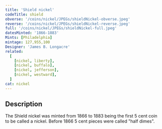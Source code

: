 ```yaml
---
title: 'Shield nickel'
codeTitle: shield
obverse: '/coins/nickel/JPEGs/shieldNickel-obverse.jpeg'
reverse: '/coins/nickel/JPEGs/shieldNickel-reverse.jpeg'
full: '/coins/nickel/JPEGs/shieldNickel-full.jpeg'
datesMinted: '1866-1883'
Mints: [Philadelphia]
mintage: 127,955,100
Designer: 'James B. Longacre'
related:
  [
    [nickel, liberty],
    [nickel, buffalo],
    [nickel, jefferson],
    [nickel, westward],
  ]
cat: nickel
---
```


## Description

The Shield nickel was minted from 1866 to 1883 being the first 5 cent coin to be called a nickel. Before 1866 5 cent pieces were called "half dimes".